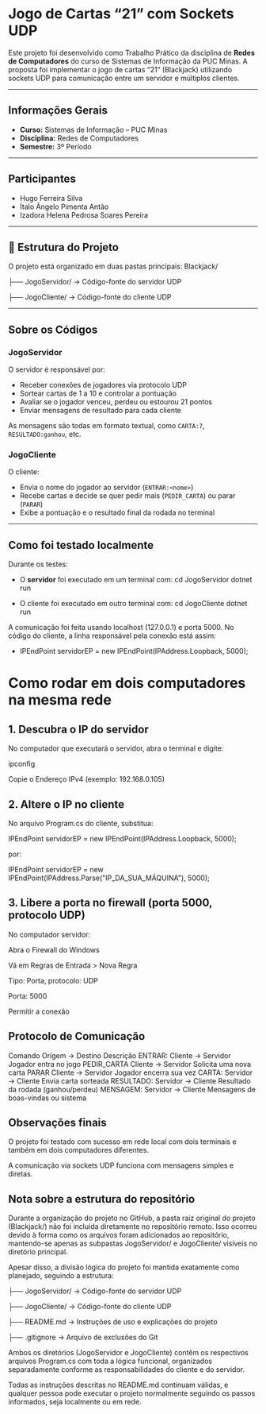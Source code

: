 # Jogo de Cartas “21” com Sockets UDP

Este projeto foi desenvolvido como Trabalho Prático da disciplina de **Redes de Computadores** do curso de Sistemas de Informação da PUC Minas. A proposta foi implementar o jogo de cartas “21” (Blackjack) utilizando sockets UDP para comunicação entre um servidor e múltiplos clientes.

---

## Informações Gerais

- **Curso:** Sistemas de Informação – PUC Minas  
- **Disciplina:** Redes de Computadores  
- **Semestre:** 3º Período  

---

## Participantes

- Hugo Ferreira Silva 
- Ítalo Ângelo Pimenta Antão  
- Izadora Helena Pedrosa Soares Pereira  

---

## 📁 Estrutura do Projeto

O projeto está organizado em duas pastas principais:
Blackjack/

├── JogoServidor/ → Código-fonte do servidor UDP

├── JogoCliente/ → Código-fonte do cliente UDP

---

## Sobre os Códigos

### JogoServidor

O servidor é responsável por:
- Receber conexões de jogadores via protocolo UDP
- Sortear cartas de 1 a 10 e controlar a pontuação
- Avaliar se o jogador venceu, perdeu ou estourou 21 pontos
- Enviar mensagens de resultado para cada cliente

As mensagens são todas em formato textual, como `CARTA:7`, `RESULTADO:ganhou`, etc.

### JogoCliente

O cliente:
- Envia o nome do jogador ao servidor (`ENTRAR:<nome>`)
- Recebe cartas e decide se quer pedir mais (`PEDIR_CARTA`) ou parar (`PARAR`)
- Exibe a pontuação e o resultado final da rodada no terminal

---

## Como foi testado localmente

Durante os testes:

- O **servidor** foi executado em um terminal com:
  cd JogoServidor
  dotnet run
  
- O cliente foi executado em outro terminal com:
  cd JogoCliente
  dotnet run
  
A comunicação foi feita usando localhost (127.0.0.1) e porta 5000.
No código do cliente, a linha responsável pela conexão está assim:

- IPEndPoint servidorEP = new IPEndPoint(IPAddress.Loopback, 5000);

# Como rodar em dois computadores na mesma rede

## 1. Descubra o IP do servidor
No computador que executará o servidor, abra o terminal e digite:

ipconfig

Copie o Endereço IPv4 (exemplo: 192.168.0.105)

## 2. Altere o IP no cliente
No arquivo Program.cs do cliente, substitua:

IPEndPoint servidorEP = new IPEndPoint(IPAddress.Loopback, 5000);

por:

IPEndPoint servidorEP = new IPEndPoint(IPAddress.Parse("IP_DA_SUA_MÁQUINA"), 5000);

## 3. Libere a porta no firewall (porta 5000, protocolo UDP)
No computador servidor:

Abra o Firewall do Windows

Vá em Regras de Entrada > Nova Regra

Tipo: Porta, protocolo: UDP

Porta: 5000

Permitir a conexão

## Protocolo de Comunicação

Comando	            Origem → Destino	    Descrição
ENTRAR:<nome>	      Cliente → Servidor	  Jogador entra no jogo
PEDIR_CARTA	        Cliente → Servidor	  Solicita uma nova carta
PARAR	              Cliente → Servidor	  Jogador encerra sua vez
CARTA:<valor>	      Servidor → Cliente	  Envia carta sorteada
RESULTADO:<status>	Servidor → Cliente	  Resultado da rodada (ganhou/perdeu)
MENSAGEM:<texto>	  Servidor → Cliente	  Mensagens de boas-vindas ou sistema

## Observações finais
O projeto foi testado com sucesso em rede local com dois terminais e também em dois computadores diferentes.

A comunicação via sockets UDP funciona com mensagens simples e diretas.

## Nota sobre a estrutura do repositório
Durante a organização do projeto no GitHub, a pasta raiz original do projeto (Blackjack/) não foi incluída diretamente no repositório remoto. Isso ocorreu devido à forma como os arquivos foram adicionados ao repositório, mantendo-se apenas as subpastas JogoServidor/ e JogoCliente/ visíveis no diretório principal.

Apesar disso, a divisão lógica do projeto foi mantida exatamente como planejado, seguindo a estrutura:

├── JogoServidor/   → Código-fonte do servidor UDP

├── JogoCliente/    → Código-fonte do cliente UDP

├── README.md       → Instruções de uso e explicações do projeto

├── .gitignore      → Arquivo de exclusões do Git

Ambos os diretórios (JogoServidor e JogoCliente) contêm os respectivos arquivos Program.cs com toda a lógica funcional, organizados separadamente conforme as responsabilidades do cliente e do servidor.

Todas as instruções descritas no README.md continuam válidas, e qualquer pessoa pode executar o projeto normalmente seguindo os passos informados, seja localmente ou em rede.








